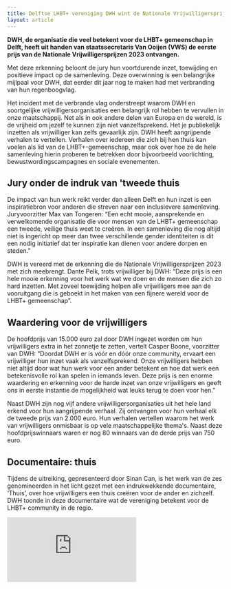 ```yaml
---
title: Delftse LHBT+ vereniging DWH wint de Nationale Vrijwilligersprijzen 2023
layout: article
---
```


**DWH, de organisatie die veel betekent voor de LHBT+ gemeenschap in Delft, heeft uit handen van staatssecretaris Van Ooijen (VWS) de eerste prijs van de Nationale Vrijwilligersprijzen 2023 ontvangen.**

<article-image src="photos/vrijwilligersprijs/dwh_uitreiking_2.jpg"></article-image>

Met deze erkenning beloont de jury hun voortdurende inzet, toewijding en positieve impact op de samenleving. Deze overwinning is een belangrijke mijlpaal voor DWH, dat eerder dit jaar nog te maken had met verbranding van hun regenboogvlag.

Het incident met de verbrande vlag onderstreept waarom DWH en soortgelijke vrijwilligersorganisaties een belangrijk rol hebben te vervullen in onze maatschappij. Net als in ook andere delen van Europa en de wereld, is de vrijheid om jezelf te kunnen zijn niet vanzelfsprekend. Het je publiekelijk inzetten als vrijwilliger kan zelfs gevaarlijk zijn. DWH heeft aangrijpende verhalen te vertellen. Verhalen over iedereen die zich bij hen thuis kan voelen als lid van de LHBT+-gemeenschap, maar ook over hoe ze de hele samenleving hierin proberen te betrekken door bijvoorbeeld voorlichting, bewustwordingscampagnes en sociale evenementen.

## Jury onder de indruk van 'tweede thuis

De impact van hun werk reikt verder dan alleen Delft en hun inzet is een inspiratiebron voor anderen die streven naar een inclusievere samenleving. Juryvoorzitter Max van Tongeren: “Een echt mooie, aansprekende en verwelkomende organisatie die voor mensen van de LHBT+ gemeenschap een tweede, veilige thuis weet te creëren. In een samenleving die nog altijd niet is ingericht op meer dan twee verschillende gender identiteiten is dit een nodig initiatief dat ter inspiratie kan dienen voor andere dorpen en steden.”

DWH is vereerd met de erkenning die de Nationale Vrijwilligersprijzen 2023 met zich meebrengt. Dante Pelk, trots vrijwilliger bij DWH: “Deze prijs is een hele mooie erkenning voor het werk wat we doen en de mensen die zich zo hard inzetten. Met zoveel toewijding helpen alle vrijwilligers mee aan de vooruitgang die is geboekt in het maken van een fijnere wereld voor de LHBT+ gemeenschap”.

## Waardering voor de vrijwilligers

De hoofdprijs van 15.000 euro zal door DWH ingezet worden om hun vrijwilligers extra in het zonnetje te zetten, vertelt Casper Boone, voorzitter van DWH: “Doordat DWH er is vóór en dóór onze community, ervaart een vrijwilliger hun inzet vaak als vanzelfsprekend. Onze vrijwilligers hebben niet altijd door wat hun werk voor een ander betekent en hoe dat werk een betekenisvolle rol kan spelen in iemands leven. Deze prijs is een enorme waardering en erkenning voor de harde inzet van onze vrijwilligers en geeft ons in eerste instantie de mogelijkheid wat leuks terug te doen voor hen.”

Naast DWH zijn nog vijf andere vrijwilligersorganisaties uit het hele land erkend voor hun aangrijpende verhaal. Zij ontvangen voor hun verhaal elk de tweede prijs van 2.000 euro. Hun verhalen vertellen waarom het werk van vrijwilligers onmisbaar is op vele maatschappelijke thema's. Naast deze hoofdprijswinnaars waren er nog 80 winnaars van de derde prijs van 750 euro.

<article-image src="photos/vrijwilligersprijs/dwh_uitreiking_1.jpg"></article-image>

## Documentaire: thuis

Tijdens de uitreiking, gepresenteerd door Sinan Can, is het werk van de zes genomineerden in het licht gezet met een indrukwekkende documentaire, ‘Thuis’, over hoe vrijwilligers een thuis creëren voor de ander en zichzelf. DWH toonde in deze documentaire wat de vereniging betekent voor de LHBT+ community in de regio. 

<iframe class="aspect-[800/341] w-full" src="https://www.youtube.com/embed/UrXo1mOr0sw" title="YouTube video player" frameborder="0" allow="accelerometer; autoplay; clipboard-write; encrypted-media; gyroscope; picture-in-picture; web-share" allowfullscreen></iframe>
